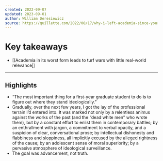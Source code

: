 ```yaml
---
created: 2022-09-07
updated: 2023-09-01
author: William Deresiewicz
source: https://quillette.com/2022/08/17/why-i-left-academia-since-youre-wondering/
---
```

# Key takeaways
- [[Academia in its worst form leads to turf wars with little real-world relevance]]

---

## Highlights
- “The most important thing for a first-year graduate student to do is to figure out where they stand ideologically.”
- Gradually, over the next few years, I got the lay of the professional terrain I’d entered into. It was marked not only by a relentless animus against the works of the past (and the “dead white men” who wrote them), but by a constant effort to enlist them in contemporary battles; by an enthrallment with jargon, a commitment to verbal opacity, and a suspicion of clear, conversational prose; by intellectual dishonesty and flabbiness and sloppiness, all implicitly excused by the alleged rightness of the cause; by an adolescent sense of moral superiority; by a pervasive atmosphere of ideological surveillance.
- The goal was advancement, not truth.
